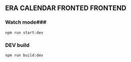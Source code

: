 ## ERA CALENDAR FRONTED FRONTEND ##
### Watch mode###

    npm run start:dev

### DEV build ###

    npm run build:dev

